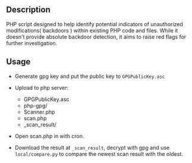 ## Description
PHP script designed to help identify potential indicators of unauthorized modifications( backdoors ) within existing PHP code and files. 
While it doesn't provide absolute backdoor detection, it aims to raise red flags for further investigation.

## Usage
- Generate gpg key and put the public key to `GPGPublicKey.asc`
- Upload to php server:
    - GPGPublicKey.asc 
    - php-gpg/
    - Scanner.php 
    - scan.php
    - _scan_result/

- Open scan.php in with cron.
- Download the result at `_scan_result`, decrypt with gpg and use `local/compare.py` to compare the newest scan result with the oldest.
